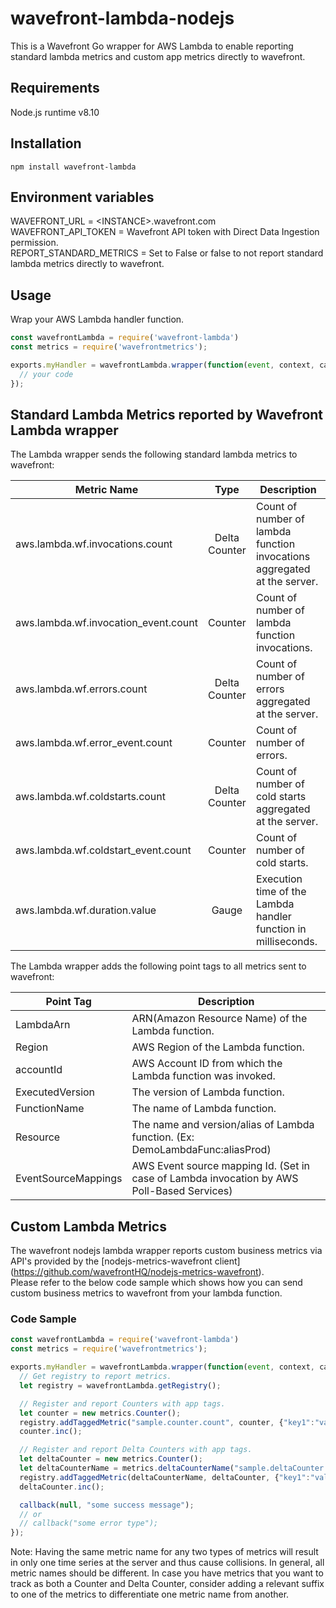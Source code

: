 # wavefront-lambda-nodejs

This is a Wavefront Go wrapper for AWS Lambda to enable reporting standard lambda metrics and custom app metrics directly to wavefront.

## Requirements
Node.js runtime v8.10

## Installation
```
npm install wavefront-lambda
```

## Environment variables
WAVEFRONT_URL = \<INSTANCE>.wavefront.com  
WAVEFRONT_API_TOKEN = Wavefront API token with Direct Data Ingestion permission.  
REPORT_STANDARD_METRICS = Set to False or false to not report standard lambda metrics directly to wavefront.  

## Usage

Wrap your AWS Lambda handler function.

```javascript
const wavefrontLambda = require('wavefront-lambda')
const metrics = require('wavefrontmetrics');

exports.myHandler = wavefrontLambda.wrapper(function(event, context, callback) {
  // your code
});
```

## Standard Lambda Metrics reported by Wavefront Lambda wrapper

The Lambda wrapper sends the following standard lambda metrics to wavefront:

| Metric Name                       |  Type              | Description                                                             |
| ----------------------------------|:------------------:| ----------------------------------------------------------------------- |
| aws.lambda.wf.invocations.count   | Delta Counter      | Count of number of lambda function invocations aggregated at the server.|
| aws.lambda.wf.invocation_event.count   |  Counter      | Count of number of lambda function invocations.|
| aws.lambda.wf.errors.count        | Delta Counter      | Count of number of errors aggregated at the server.                     |
| aws.lambda.wf.error_event.count        |  Counter      | Count of number of errors.                     |
| aws.lambda.wf.coldstarts.count    | Delta Counter      | Count of number of cold starts aggregated at the server.                |
| aws.lambda.wf.coldstart_event.count| Counter           | Count of number of cold starts.                                         |
| aws.lambda.wf.duration.value      | Gauge              | Execution time of the Lambda handler function in milliseconds.          |

The Lambda wrapper adds the following point tags to all metrics sent to wavefront:

| Point Tag             | Description                                                                   |
| --------------------- | ----------------------------------------------------------------------------- |
| LambdaArn             | ARN(Amazon Resource Name) of the Lambda function.                             |
| Region                | AWS Region of the Lambda function.                                            |
| accountId             | AWS Account ID from which the Lambda function was invoked.                    |
| ExecutedVersion       | The version of Lambda function.                                               |
| FunctionName          | The name of Lambda function.                                                  |
| Resource              | The name and version/alias of Lambda function. (Ex: DemoLambdaFunc:aliasProd) |
| EventSourceMappings   | AWS Event source mapping Id. (Set in case of Lambda invocation by AWS Poll-Based Services)|

## Custom Lambda Metrics

The wavefront nodejs lambda wrapper reports custom business metrics via API's provided by the [nodejs-metrics-wavefront client] (https://github.com/wavefrontHQ/nodejs-metrics-wavefront).  
Please refer to the below code sample which shows how you can send custom business metrics to wavefront from your lambda function.

### Code Sample

```javascript
const wavefrontLambda = require('wavefront-lambda')
const metrics = require('wavefrontmetrics');

exports.myHandler = wavefrontLambda.wrapper(function(event, context, callback) {
  // Get registry to report metrics.
  let registry = wavefrontLambda.getRegistry();

  // Register and report Counters with app tags.
  let counter = new metrics.Counter();
  registry.addTaggedMetric("sample.counter.count", counter, {"key1":"val1"});
  counter.inc();

  // Register and report Delta Counters with app tags.
  let deltaCounter = new metrics.Counter();
  let deltaCounterName = metrics.deltaCounterName("sample.deltaCounter.count");
  registry.addTaggedMetric(deltaCounterName, deltaCounter, {"key1":"val1"});
  deltaCounter.inc();

  callback(null, "some success message");
  // or
  // callback("some error type");
});

```

Note: Having the same metric name for any two types of metrics will result in only one time series at the server and thus cause collisions.
In general, all metric names should be different. In case you have metrics that you want to track as both a Counter and Delta Counter, consider adding a relevant suffix to one of the metrics to differentiate one metric name from another.

